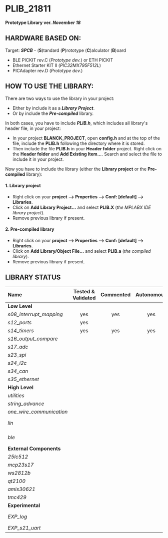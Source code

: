 # PLIB_21811

**Prototype Library ver. *November 18***

## HARDWARE BASED ON:

Target: ***SPCB*** - (**S**)tandard (**P**)rototype (**C**)alculator (**B**)oard

- BLE PICKIT rev.C (*Prototype dev.*) or ETH PICKIT
- Ethernet Starter KIT II (*PIC32MX795F512L*)
- PICAdapter rev.D (*Prototype dev.*)


## HOW TO USE THE LIBRARY:

There are two ways to use the library in your project: 
* Either by include it as a ***Library Project***.
* Or by include the ***Pre-compiled*** library.

In both cases, you have to include ***PLIB.h***, which includes all library's header file, in your project:
* In your project **BLANCK_PROJECT**, open **config.h** and at the top of the file, include the **PLIB.h** following the directory where it is stored. 
* Then include the file **PLIB.h** in your **Header folder** project. Right click on the **Header folder** and **Add Existing Item...**. Search and select the file to include it in your project.

Now you have to include the library (either the **Library project** or the **Pre-compiled** library):

#### 1. Library project
* Right click on your **project --> Properties --> Conf: [default] --> Libraries**.
* Click on **Add Library Project...** and select **PLIB.X** (*the MPLABX IDE library project*).
* Remove previous library if present.

#### 2. Pre-compiled library
* Right click on your **project --> Properties --> Conf: [default] --> Libraries**.
* Click on **Add Library/Object File...** and select **PLIB.a** (*the compiled library*).
* Remove previous library if present.

## LIBRARY STATUS

Name | Tested & Validated | Commented | Autonomous | Example | Dependencies
 :--- | :---: | :---: | :---: | :---: | :---: 
**Low Level** | | | | |
*s08_interrupt_mapping* | yes | yes | yes | |
*s12_ports* | yes |  |  |  |
*s14_timers* | yes | yes | yes | |
*s16_output_compare* | | | |  |
*s17_adc* | | | | |
*s23_spi* | | | | |
*s24_i2c* | | | | |
*s34_can* | | | | |
*s35_ethernet* | | | | |
**High Level** | | | | |
*utilities* | | | | | 
*string_advance* | | | | | 
*one_wire_communication* | | | | | 
*lin* | | | | | UART*2* & UART*5*
*ble* | | | | | UART*4* & DMA*2*
**External Components** | | | | |
*25lc512* | | | | | SPI*x* & DMA*x*
*mcp23s17* | | | | | SPI*x* & DMA*x*
*ws2812b* | | | | | SPI*x* & DMA*x*
*qt2100* | | | | | SPI*x* & DMA*x*
*amis30621* | | | | | LIN*2* & LIN*5*
*tmc429* | | | | | SPI*x* & DMA*x*
**Experimental** | | | | |
*EXP_log* | | | | | UART*x* & DMA*x*
*EXP_s21_uart* | | | | | 
